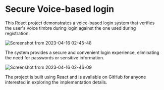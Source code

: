 # Secure Voice-based login

This React project demonstrates a voice-based login system that verifies the user's voice timbre during login against the one used during registration.


![Screenshot from 2023-04-16 02-45-48](https://user-images.githubusercontent.com/23177393/232258721-48146399-3129-42a9-8ecb-61b220a3dfe2.png)


The system provides a secure and convenient login experience, eliminating the need for passwords or sensitive information.


![Screenshot from 2023-04-16 02-46-09](https://user-images.githubusercontent.com/23177393/232258726-2183a740-6d67-4aee-8404-f787d313ee6c.png)


The project is built using React and is available on GitHub for anyone interested in exploring the implementation details.
